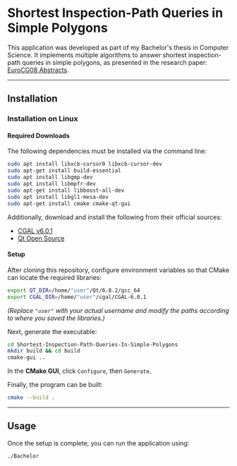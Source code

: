 # Shortest Inspection-Path Queries in Simple Polygons

This application was developed as part of my Bachelor's thesis in Computer Science. It implements multiple algorithms to answer shortest inspection-path queries in simple polygons, as presented in the research paper: [EuroCG08 Abstracts](https://inria.hal.science/inria-00595116/PDF/EuroCG08Abstracts.pdf#page=164).

---

## Installation

### Installation on Linux

#### Required Downloads
The following dependencies must be installed via the command line:
```sh
sudo apt install libxcb-cursor0 libxcb-cursor-dev
sudo apt-get install build-essential
sudo apt install libgmp-dev
sudo apt install libmpfr-dev
sudo apt-get install libboost-all-dev
sudo apt install libgl1-mesa-dev 
sudo apt-get install cmake cmake-qt-gui 
```
Additionally, download and install the following from their official sources:
- [CGAL v6.0.1](https://github.com/CGAL/cgal/releases/tag/v6.0.1)
- [Qt Open Source](https://www.qt.io/download-open-source)

#### Setup
After cloning this repository, configure environment variables so that CMake can locate the required libraries:
```sh
export QT_DIR=/home/"user"/Qt/6.8.2/gcc_64
export CGAL_DIR=/home/"user"/cgal/CGAL-6.0.1
```
*(Replace `"user"` with your actual username and modify the paths according to where you saved the libraries.)*

Next, generate the executable:
```sh
cd Shortest-Inspection-Path-Queries-In-Simple-Polygons
mkdir build && cd build
cmake-gui ..
```
In the **CMake GUI**, click `Configure`, then `Generate`.

Finally, the program can be built:
```sh
cmake --build .
```
---

## Usage
Once the setup is complete, you can run the application using:
```sh
./Bachelor
```

